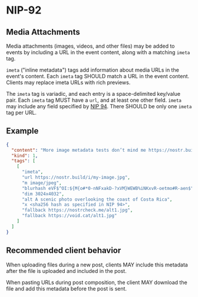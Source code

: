 NIP-92
======

Media Attachments
-----------------

Media attachments (images, videos, and other files) may be added to events by including a URL in the event content, along with a matching `imeta` tag.

`imeta` ("inline metadata") tags add information about media URLs in the event's content. Each `imeta` tag SHOULD match a URL in the event content. Clients may replace imeta URLs with rich previews.

The `imeta` tag is variadic, and each entry is a space-delimited key/value pair.
Each `imeta` tag MUST have a `url`, and at least one other field. `imeta` may include
any field specified by [NIP 94](./94.md). There SHOULD be only one `imeta` tag per URL.

## Example

```json
{
  "content": "More image metadata tests don’t mind me https://nostr.build/i/my-image.jpg",
  "kind": 1,
  "tags": [
    [
      "imeta",
      "url https://nostr.build/i/my-image.jpg",
      "m image/jpeg",
      "blurhash eVF$^OI:${M{o#*0-nNFxakD-?xVM}WEWB%iNKxvR-oetmo#R-aen$",
      "dim 3024x4032",
      "alt A scenic photo overlooking the coast of Costa Rica",
      "x <sha256 hash as specified in NIP 94>",
      "fallback https://nostrcheck.me/alt1.jpg",
      "fallback https://void.cat/alt1.jpg"
    ]
  ]
}
```

## Recommended client behavior

When uploading files during a new post, clients MAY include this metadata
after the file is uploaded and included in the post.

When pasting URLs during post composition, the client MAY download the file
and add this metadata before the post is sent.
